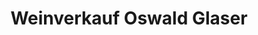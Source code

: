 ---
title: "Weinverkauf Oswald Glaser"
url: /nordheim-am-main/weinverkauf-oswald-glaser/
shop: Wein
---